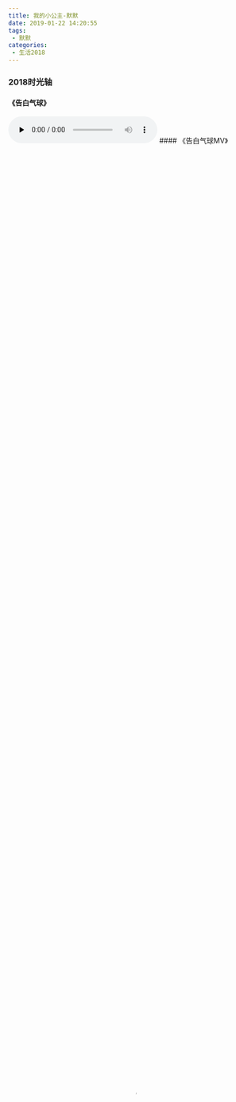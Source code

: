 ```yaml
---
title: 我的小公主-默默
date: 2019-01-22 14:20:55
tags:
 - 默默
categories:
 - 生活2018
---
```

### 2018时光轴
<!--more-->

#### 《告白气球》
<audio id="audio" controls="" preload="none">
      <source id="mp3" src="http://211.97.73.141/amobile.music.tc.qq.com/C400003OUlho2HcRHC.m4a?guid=5779674855&vkey=0313A344E3B6554A2B98C1E0E04DB98F5ABEC82B6D67567D975C1D96A2F7A3771B4CF480486BE15B0045F9AE4E2BEAF4B85778A076B1328C&uin=0&fromtag=66">
      </audio>
#### 《告白气球MV》
<video id="video" controls="" preload="none" poster="none" width="100%" height="100%" autoplay="autoplay" object-fit="fill">
      <source id="mp4" src="http://14.204.146.150/vcloud1049.tc.qq.com/1049_M0139200001jMHza2ei3OY1001122187.f40.mp4?vkey=48B6770FAC3B574AA0D350A405FAB2939E235A1D2D9BE8FDE86981E036A52B846C945FC43509749B077141AA4BB3D2ABCF54B71D30FD6A5A8A362561A2B235BE277441C3EA8EB8008E148DDAE8BD5C014504BE284B56925A" type="video/mp4">
      </video>
{% note default %} 12月 {% endnote %}
<video id="video" controls="" preload="none" poster="none" width="100%" height="100%" object-fit="fill">
      <source id="mp4" src="http://pkyddcyaj.bkt.clouddn.com/5583358fef3daeb3a415ea94b1792990.mp4" type="video/mp4">
</video>

{% note primary %} 11月 {% endnote %}
<video id="video" controls="" preload="none" poster="none"  width="100%" height="100%" object-fit="fill">
      <source id="mp4" src="http://pkyddcyaj.bkt.clouddn.com/8d59861e02ce62726d6aced7acdfe2da.mp4" type="video/mp4">
</video>

{% note success %} 10月 {% endnote %}
<video id="video" controls="" preload="none" poster="none"  width="100%" height="100%" object-fit="fill">
      <source id="mp4" src="http://pkyddcyaj.bkt.clouddn.com/64ade68507822fb1d90330e2c891b78f.mp4" type="video/mp4">
</video>

{% note info %} 9月 {% endnote %}
<video id="video" controls="" preload="none" poster="none"  width="100%" height="100%" object-fit="fill">
      <source id="mp4" src="http://pkyddcyaj.bkt.clouddn.com/79f5d55a7a0d2e3abaaf701963887ac8.mp4" type="video/mp4">
</video>

{% note warning %} 8月 {% endnote %}
<video id="video" controls="" preload="none" poster="none"  width="100%" height="100%" object-fit="fill">
      <source id="mp4" src="http://pkyddcyaj.bkt.clouddn.com/eb18d9ea9930b94cf885d4ec982992cf.mp4" type="video/mp4">
</video>

{% note danger %} 7月 {% endnote %}
<video id="video" controls="" preload="none" poster="none"  width="100%" height="100%" object-fit="fill">
      <source id="mp4" src="http://pkyddcyaj.bkt.clouddn.com/ead956ce3f738c9ed560cbeffca198f8.mp4" type="video/mp4">
</video>